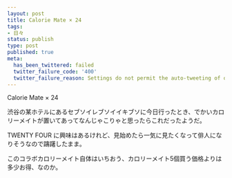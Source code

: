 ```yaml
---
layout: post
title: Calorie Mate × 24
tags:
- 日々
status: publish
type: post
published: true
meta:
  has_been_twittered: failed
  twitter_failure_code: '400'
  twitter_failure_reason: Settings do not permit the auto-tweeting of old posts
---
```

Calorie Mate × 24

渋谷の某ホテルにあるセブソイレブソイイキブソに今日行ったとき、でかいカロリーメイトが置いてあってなんじゃこりゃと思ったらこれだったようだ。

TWENTY FOUR に興味はあるけれど、見始めたら一気に見たくなって俳人になりそうなので躊躇したまま。

このコラボカロリーメイト自体はいちおう、カロリーメイト5個買う価格よりは多少お得、なのか。
